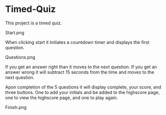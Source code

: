 # Timed-Quiz

This project is a timed quiz.


Start.png

When clicking start it initiates a countdown timer and displays the first question.

Questions.png

If you get an answer right than it moves to the next question.
If you get an answer wrong it will subtract 15 seconds from the time and moves to the next question.

Apon completion of the 5 questions it will display complete, your score, and three buttons. One to add your initials and be added to the highscore page, one to view the highscore page, and one to play again.

Finish.png